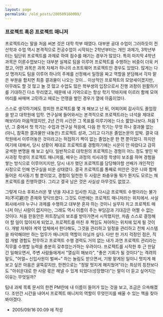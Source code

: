 ```yaml
---
layout: page
permalink: /old_posts/200509160009/
---
```


### 프로젝트 혹은 프로젝트 매니저

프로젝트라는 말을 처음 써본 것은 대학 학부 때였다.
대부분 공대 수업이 그러하듯이 전산학과 수업 역시 본격적으로 전공수업이 시작되는 2학년부터는 개인 과제가, 3학년부터는 팀단위 프로젝트를 과제로 하여 점수를 매기는 경우가 많았다.
특히 마지막 4학년 과목은 이론수업보다는 대부분 실제로 팀을 이루어 프로젝트를 수행하는 비중이 더욱 커졌고, 어떤 과목은 과목 자체가 하나의 소프트웨어 프로젝트인 경우도 있었다.
많게는 다섯 명까지도 팀을 이루어 하나의 주제를 선정해서 일정을 짜고 역할을 분담해서 각자 맡은 부분을 합치면 최종 결과물이 나오는 것이... 이상적인 프로젝트의 모양새이겠지만,
아무래도 할 것 많고 놀 것 많고 수업도 많은 학부생의 입장으로서 진행 과정이 원활하기를 기대하긴 다소 무리였고, 때문에 내 기억으로는 항상 학기 막바지에 이르러 함께 모여 머리를 싸매며 고민하고 때로는 언쟁을 벌인 경우가 열에 아홉이었다.

스스로 생각하기에도 창피한 프로젝트를 몇 개 해보고 난 뒤, 어찌어찌 감사히도 졸업장을 받고 대학원에 입학. 
연구실에 들어와서는 본격적으로 프로젝트라는 녀석을 제대로 해보리라 마음먹었지만, 2년 간의 시간은 그 목표를 이루기에는 다소 짧았나보다.
처음 1년, 그 중에서 첫 학기는 수업과 연구실 적응에, 다음 한 학기는 무엇 하나 결과물 없는 (아니, 참혹한 결과물만 내놓은) 프로젝트 성과, 그리고 다가온 졸업논문의 압박.
결국 대학원에서 이루어놓은 것이라고는 허접하기 짝이 없는 졸업논문 한 편 뿐이었다. 
하지만 여기에 대해서, 당시 상황이 제대로 프로젝트를 경험하기에는 시운이 안 따랐다고 감히 궁색한 변명을 해 보고 싶다.
일반적으로 대학원의 프로젝트는 경험이 어느 정도 쌓인 박사과정 학생이 프로젝트 매니저를, 배우는 과정의 석사과정 학생이 보조를 하며 경험을 쌓는 방식으로 이루어지지만, 당시 내가 했던 프로젝트를 담당해야할 선배가 개인적인 사정으로 인해 연구실을 비운 상태였다.
결국 프로젝트를 통째로 떠안은 것은 나와 함께 들어온 석사동기 형 뿐이었고, 경험이 일천한 두 사람은 좌충우돌 뭐가 뭔지도 모르는 채 프로젝트를 진행하였다. 그리고 결국 남은 것은 사실상 아무것도 없었고.

그렇게 다소 후회스러운 몇 년을 지내고 입사한 지금, 다시금 프로젝트 수행이라는 불가피(不可避)한 존재와 맞닥뜨렸다. 그것도 이번에는 프로젝트 매니저라는 위치에서.
사실 회사에서야 누구나 과제를 수행하고 대부분 혼자 하는 것이니 실무자 치고 프로젝트 매니저 아닌 사람이 없지마는, 그래도 역시 이름이 주는 부담감과 기대감은 어쩔 수 없는 것이다.
처음 한동안은 파트장님의 보조를 받아가면서 시작했지만, 차츰 스스로 결정해야 할 일이 많아지게 되었고, 프로젝트를 마친 후 책임도 져야하는 위치에 있게 될 것이다.
개발 자체야 계약 업체에서 한다해도, 그것을 관리하고 일정을 관리하고 전체 시스템을 파악해야만 하는 업무가 매니저의 역할이 아닐까 싶다. 다만 한 가지 걱정인 점은, 직접 개발 경험도 전무하고 프로젝트 수행 경력도 거의 없는 내가 과연 프로젝트 관리라는 직무를 수행할 능력을 충분히 갖추었는가하는 우려이다.
프로젝트를 시작한 후 근 한달 간 일해오면서, 주변 사람들에게서 "열심히 해보라", "좋은 기회가 될 것이다"는 격려의 말도, "어얼~ 신입사원이 벌써~" 하는 놀림도 받으면서, 기왕 맡게된 일이니 멋지게 해보고 싶은 마음은 굴뚝같지만, 한편으로는 "정말 멋지게 해치웠어"라는 최상의 칭찬보다도 "아쉬운대로 한 사람 몫은 해낼 수 있게 되었다(성장했다)"는 말이 더 듣고 싶어지는 이유는 무엇일까?

팀내 과제 목록 문서의 한켠 PM란에 내 이름이 들어가 있는 것을 보고, 조금은 으쓱해졌다.
조만간 시간을 내어서 프로젝트 매니저의 역할이 무엇인지를 배울 수 있는 책을 찾아봐야겠다.





- 2005/09/16 00:09 에 작성